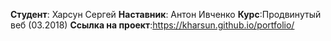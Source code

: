 **Студент**: Харсун Сергей 
**Наставник**: Антон Ивченко 
**Курс**:Продвинутый веб (03.2018) 
**Ссылка на проект**:https://kharsun.github.io/portfolio/
